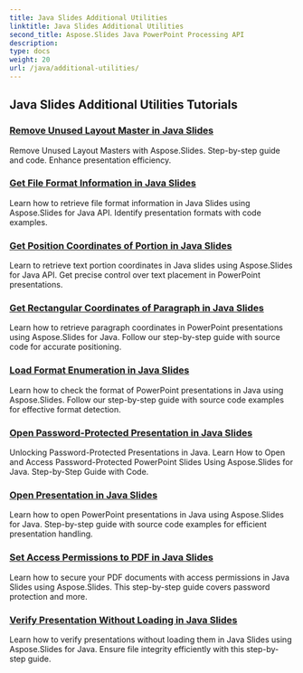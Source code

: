 ```yaml
---
title: Java Slides Additional Utilities
linktitle: Java Slides Additional Utilities
second_title: Aspose.Slides Java PowerPoint Processing API
description: 
type: docs
weight: 20
url: /java/additional-utilities/
---
```


## Java Slides Additional Utilities Tutorials
### [Remove Unused Layout Master in Java Slides](./remove-unused-layout-master-in-java-slides/)
Remove Unused Layout Masters with Aspose.Slides. Step-by-step guide and code. Enhance presentation efficiency.
### [Get File Format Information in Java Slides](./get-file-format-information-in-java-slides/)
Learn how to retrieve file format information in Java Slides using Aspose.Slides for Java API. Identify presentation formats with code examples.
### [Get Position Coordinates of Portion in Java Slides](./get-position-coordinates-of-portion-in-java-slides/)
Learn to retrieve text portion coordinates in Java slides using Aspose.Slides for Java API. Get precise control over text placement in PowerPoint presentations.
### [Get Rectangular Coordinates of Paragraph in Java Slides](./get-rectangular-coordinates-of-paragraph-in-java-slides/)
Learn how to retrieve paragraph coordinates in PowerPoint presentations using Aspose.Slides for Java. Follow our step-by-step guide with source code for accurate positioning.
### [Load Format Enumeration in Java Slides](./load-format-enumeration-in-java-slides/)
Learn how to check the format of PowerPoint presentations in Java using Aspose.Slides. Follow our step-by-step guide with source code examples for effective format detection.
### [Open Password-Protected Presentation in Java Slides](./open-password-protected-presentation-in-java-slides/)
Unlocking Password-Protected Presentations in Java. Learn How to Open and Access Password-Protected PowerPoint Slides Using Aspose.Slides for Java. Step-by-Step Guide with Code.
### [Open Presentation in Java Slides](./open-presentation-in-java-slides/)
Learn how to open PowerPoint presentations in Java using Aspose.Slides for Java. Step-by-step guide with source code examples for efficient presentation handling.
### [Set Access Permissions to PDF in Java Slides](./set-access-permissions-to-pdf-in-java-slides/)
Learn how to secure your PDF documents with access permissions in Java Slides using Aspose.Slides. This step-by-step guide covers password protection and more.
### [Verify Presentation Without Loading in Java Slides](./verify-presentation-without-loading-in-java-slides/)
Learn how to verify presentations without loading them in Java Slides using Aspose.Slides for Java. Ensure file integrity efficiently with this step-by-step guide.
